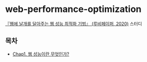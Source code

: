 # web-performance-optimization
[『웹에 날개를 달아주는 웹 성능 최적화 기법』 (루비페이퍼, 2020)](https://m.yes24.com/Goods/Detail/96262886) 스터디

## 목차
- [Chap1. 웹 성능이란 무엇인가?](https://github.com/minsuhan1/web-performance-optimization/blob/main/Chap01_%EC%9B%B9%20%EC%84%B1%EB%8A%A5%EC%9D%B4%EB%9E%80%20%EB%AC%B4%EC%97%87%EC%9D%B8%EA%B0%80.md)

